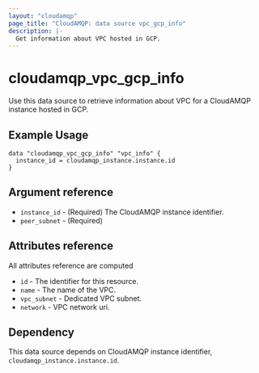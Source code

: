 ```yaml
---
layout: "cloudamqp"
page_title: "CloudAMQP: data source vpc_gcp_info"
description: |-
  Get information about VPC hosted in GCP.
---
```


# cloudamqp_vpc_gcp_info

Use this data source to retrieve information about VPC for a CloudAMQP instance hosted in GCP.

## Example Usage

```hcl
data "cloudamqp_vpc_gcp_info" "vpc_info" {
  instance_id = cloudamqp_instance.instance.id
}
```

## Argument reference

* `instance_id` - (Required) The CloudAMQP instance identifier.
* `peer_subnet` - (Required)

## Attributes reference

All attributes reference are computed

* `id`                  - The identifier for this resource.
* `name`                - The name of the VPC.
* `vpc_subnet`          - Dedicated VPC subnet.
* `network`             - VPC network uri.

## Dependency

This data source depends on CloudAMQP instance identifier, `cloudamqp_instance.instance.id`.
